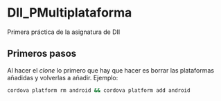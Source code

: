 # DII_PMultiplataforma

Primera práctica de la asignatura de DII

## Primeros pasos

Al hacer el _clone_ lo primero que hay que hacer es borrar las plataformas añadidas y volverlas a añadir. Ejemplo:

```sh
cordova platform rm android && cordova platform add android
```